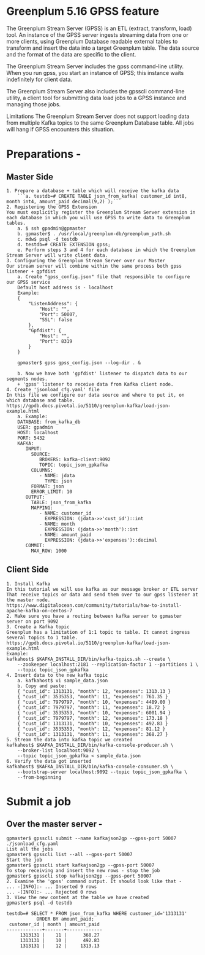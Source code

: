 # Greenplum 5.16 GPSS feature
The Greenplum Stream Server (GPSS) is an ETL (extract, transform, load) tool. An instance of the GPSS server ingests streaming data from one or more clients, using Greenplum Database readable external tables to transform and insert the data into a target Greenplum table. The data source and the format of the data are specific to the client.

The Greenplum Stream Server includes the gpss command-line utility. When you run gpss, you start an instance of GPSS; this instance waits indefinitely for client data.

The Greenplum Stream Server also includes the gpsscli command-line utility, a client tool for submitting data load jobs to a GPSS instance and managing those jobs.

Limitations
The Greenplum Stream Server does not support loading data from multiple Kafka topics to the same Greenplum Database table. All jobs will hang if GPSS encounters this situation.




# Preparations - 
## Master Side
	1. Prepare a database + table which will receive the kafka data
		```a. testdb=# CREATE TABLE json_from_kafka( customer_id int8, month int4, amount_paid decimal(9,2) );```
	2. Registering the GPSS Extension
	You must explicitly register the Greenplum Stream Server extension in each database in which you will use GPSS to write data to Greenplum tables.
		a. $ ssh gpadmin@gpmaster
		b. gpmaster$ . /usr/local/greenplum-db/greenplum_path.sh
		c. mdw$ psql -d testdb
		d. testdb=# CREATE EXTENSION gpss;
		e. Perform steps 3 and 4 for each database in which the Greenplum Stream Server will write client data.
	3. Configuring the Greenplum Stream Server over our Master
	Our stream server will combine within the same process both gpss listener + gpfdist
		a. Create "gpss_config.json" file that responsible to configure our GPSS service
		Default host address is - localhost
		Example:
		{
		    "ListenAddress": {
		        "Host": "",
		        "Port": 50007,
		        "SSL": false
		    },
		    "Gpfdist": {
		        "Host": "",
		        "Port": 8319
		    }
		}
		
		gpmaster$ gpss gpss_config.json --log-dir . &
		
		b. Now we have both 'gpfdist' listener to dispatch data to our segments nodes.
		+ 'gpss' listener to receive data from Kafka client node.
	4. Create 'jsonload_cfg.yaml' file
	In this file we configure our data source and where to put it, on which database and table.
	https://gpdb.docs.pivotal.io/5110/greenplum-kafka/load-json-example.html
		a. Example:
		DATABASE: from_kafka_db
		USER: gpadmin
		HOST: localhost
		PORT: 5432
		KAFKA:
		   INPUT:
		     SOURCE:
		        BROKERS: kafka-client:9092
		        TOPIC: topic_json_gpkafka
		     COLUMNS:
		        - NAME: jdata
		          TYPE: json
		     FORMAT: json
		     ERROR_LIMIT: 10
		   OUTPUT:
		     TABLE: json_from_kafka
		     MAPPING:
		        - NAME: customer_id
		          EXPRESSION: (jdata->>'cust_id')::int
		        - NAME: month
		          EXPRESSION: (jdata->>'month')::int
		        - NAME: amount_paid
		          EXPRESSION: (jdata->>'expenses')::decimal
		   COMMIT:
		     MAX_ROW: 1000
		
## Client Side
	1. Install Kafka
	In this tutorial we will use kafka as our message broker or ETL server
	That receive topics or data and send them over to our gpss listener at the master node.
	https://www.digitalocean.com/community/tutorials/how-to-install-apache-kafka-on-centos-7
	2. Make sure you have a routing between kafka server to gpmaster server on port 9092
	3. Create a Kafka topic
	Greenplum has a limitation of 1:1 topic to table. It cannot ingress several topics to 1 table.
	https://gpdb.docs.pivotal.io/5110/greenplum-kafka/load-json-example.html
	Example:
	kafkahost$ $KAFKA_INSTALL_DIR/bin/kafka-topics.sh --create \
	    --zookeeper localhost:2181 --replication-factor 1 --partitions 1 \
	    --topic topic_json_gpkafka
	4. Insert data to the new kafka topic
		a. kafkahost$ vi sample_data.json
		b. Copy and paste:
		{ "cust_id": 1313131, "month": 12, "expenses": 1313.13 }
		{ "cust_id": 3535353, "month": 11, "expenses": 761.35 }
		{ "cust_id": 7979797, "month": 10, "expenses": 4489.00 }
		{ "cust_id": 7979797, "month": 11, "expenses": 18.72 }
		{ "cust_id": 3535353, "month": 10, "expenses": 6001.94 }
		{ "cust_id": 7979797, "month": 12, "expenses": 173.18 }
		{ "cust_id": 1313131, "month": 10, "expenses": 492.83 }
		{ "cust_id": 3535353, "month": 12, "expenses": 81.12 }
		{ "cust_id": 1313131, "month": 11, "expenses": 368.27 }
	5. Stream the data into kafka topic we created
	kafkahost$ $KAFKA_INSTALL_DIR/bin/kafka-console-producer.sh \
	    --broker-list localhost:9092 \
	    --topic topic_json_gpkafka < sample_data.json
	6. Verify the data got inserted
	kafkahost$ $KAFKA_INSTALL_DIR/bin/kafka-console-consumer.sh \
	    --bootstrap-server localhost:9092 --topic topic_json_gpkafka \
	    --from-beginning

# Submit a job
## Over the master server - 
	gpmaster$ gpsscli submit --name kafkajson2gp --gpss-port 50007 ./jsonload_cfg.yaml
	List all the jobs
	gpmaster$ gpsscli list --all --gpss-port 50007
	Start the job
	gpmaster$ gpsscli start kafkajson2gp --gpss-port 50007
	To stop receiving and insert the new rows - stop the job
	gpmaster$ gpsscli stop kafkajson2gp --gpss-port 50007
	2. Examine the 'gpss' command output. It should look like that - 
	... -[INFO]:- ... Inserted 9 rows
	... -[INFO]:- ... Rejected 0 rows
	3. View the new content at the table we have created
	gpmaster$ psql -d testdb
	
	testdb=# SELECT * FROM json_from_kafka WHERE customer_id='1313131' 
	           ORDER BY amount_paid;
	 customer_id | month | amount_paid 
	-------------+-------+-------------
	     1313131 |    11 |      368.27
	     1313131 |    10 |      492.83
	     1313131 |    12 |     1313.13
	
		
		
